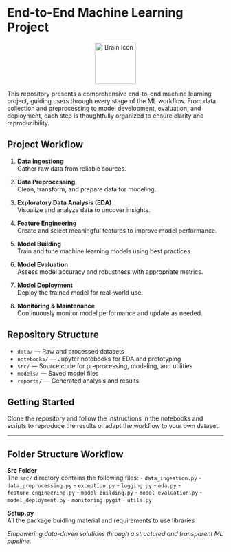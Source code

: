 # End-to-End Machine Learning Project

<p align="center">
    <img src="https://img.icons8.com/fluency/96/brain.png" alt="Brain Icon" width="96"/>
</p>

This repository presents a comprehensive end-to-end machine learning project, guiding users through every stage of the ML workflow. From data collection and preprocessing to model development, evaluation, and deployment, each step is thoughtfully organized to ensure clarity and reproducibility.

## Project Workflow

1. **Data Ingestiong**  
        Gather raw data from reliable sources.

2. **Data Preprocessing**  
        Clean, transform, and prepare data for modeling.

3. **Exploratory Data Analysis (EDA)**  
        Visualize and analyze data to uncover insights.

4. **Feature Engineering**  
        Create and select meaningful features to improve model performance.

5. **Model Building**  
        Train and tune machine learning models using best practices.

6. **Model Evaluation**  
        Assess model accuracy and robustness with appropriate metrics.

7. **Model Deployment**  
        Deploy the trained model for real-world use.

8. **Monitoring & Maintenance**  
        Continuously monitor model performance and update as needed.

## Repository Structure

- `data/` — Raw and processed datasets  
- `notebooks/` — Jupyter notebooks for EDA and prototyping  
- `src/` — Source code for preprocessing, modeling, and utilities  
- `models/` — Saved model files  
- `reports/` — Generated analysis and results

## Getting Started

Clone the repository and follow the instructions in the notebooks and scripts to reproduce the results or adapt the workflow to your own dataset.

---

## Folder Structure Workflow

**Src Folder**  
    The `src/` directory contains the following files:
    - `data_ingestion.py`
    - `data_preprocessing.py`
    - `exception.py`
    - `logging.py`
    - `eda.py`
    - `feature_engineering.py`
    - `model_building.py`
    - `model_evaluation.py`
    - `model_deployment.py`
    - `monitoring.pygit`
    - `utils.py`

**Setup.py**  
       All the package buidling material and requirements to use libraries

*Empowering data-driven solutions through a structured and transparent ML pipeline.*